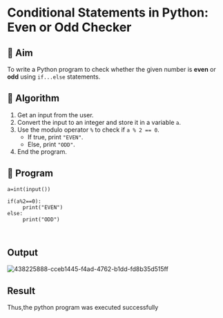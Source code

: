 # Conditional Statements in Python: Even or Odd Checker

## 🎯 Aim
To write a Python program to check whether the given number is **even** or **odd** using `if...else` statements.

## 🧠 Algorithm
1. Get an input from the user.
2. Convert the input to an integer and store it in a variable `a`.
3. Use the modulo operator `%` to check if `a % 2 == 0`.
   - If true, print `"EVEN"`.
   - Else, print `"ODD"`.
4. End the program.

## 🧾 Program
```
a=int(input())

if(a%2==0):
     print("EVEN")
else:
     print("ODD")



```
## Output
![438225888-cceb1445-f4ad-4762-b1dd-fd8b35d515ff](https://github.com/user-attachments/assets/b351f7a6-bca6-40e8-81d0-a3514db2a549)



## Result

Thus,the python program was executed successfully


